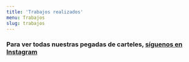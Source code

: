 ```yaml
---
title: 'Trabajos realizados'
menu: Trabajos
slug: trabajos
---
```


### Para ver todas nuestras pegadas de carteles, [síguenos en Instagram](https://www.instagram.com/urban_style_publicity)